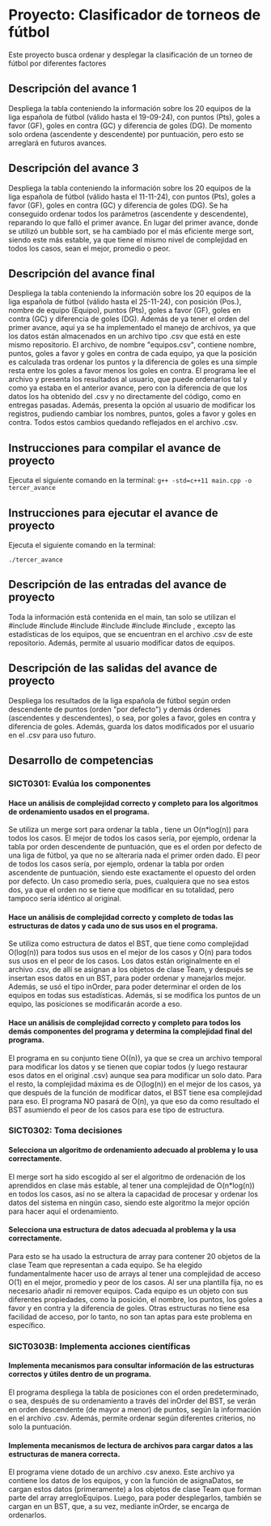# Proyecto: Clasificador de torneos de fútbol
Este proyecto busca ordenar y desplegar la clasificación de un torneo de fútbol por diferentes factores

## Descripción del avance 1
Despliega la tabla conteniendo la información sobre los 20 equipos de la liga española de fútbol (válido hasta el 19-09-24), con puntos (Pts), goles a favor (GF), goles en contra (GC) y diferencia de goles (DG). De momento solo ordena (ascendente y descendente) por puntuación, pero esto se arreglará en futuros avances.
## Descripción del avance 3
Despliega la tabla conteniendo la información sobre los 20 equipos de la liga española de fútbol (válido hasta el 11-11-24), con puntos (Pts), goles a favor (GF), goles en contra (GC) y diferencia de goles (DG). Se ha conseguido ordenar todos los parámetros (ascendente y descendente), reparando lo que falló el primer avance. En lugar del primer avance, donde se utilizó un bubble sort, se ha cambiado por el más eficiente merge sort, siendo este más estable, ya que tiene el mismo nivel de complejidad en todos los casos, sean el mejor, promedio o peor.

## Descripción del avance final
Despliega la tabla conteniendo la información sobre los 20 equipos de la liga española de fútbol (válido hasta el 25-11-24), con posición (Pos.), nombre de equipo (Equipo), puntos (Pts), goles a favor (GF), goles en contra (GC) y diferencia de goles (DG). Además de ya tener el orden del primer avance, aquí ya se ha implementado el manejo de archivos, ya que los datos están almacenados en un archivo tipo .csv que está en este mismo repositorio. El archivo, de nombre "equipos.csv", contiene nombre, puntos, goles a favor y goles en contra de cada equipo, ya que la posición es calculada tras ordenar los puntos y la diferencia de goles es una simple resta entre los goles a favor menos los goles en contra. El programa lee el archivo y presenta los resultados al usuario, que puede ordenarlos tal y como ya estaba en el anterior avance, pero con la diferencia de que los datos los ha obtenido del .csv y no directamente del código, como en entregas pasadas. Además, presenta la opción al usuario de modificar los registros, pudiendo cambiar los nombres, puntos, goles a favor y goles en contra. Todos estos cambios quedando reflejados en el archivo .csv.

## Instrucciones para compilar el avance de proyecto
Ejecuta el siguiente comando en la terminal:
`g++ -std=c++11 main.cpp -o tercer_avance` 

## Instrucciones para ejecutar el avance de proyecto
Ejecuta el siguiente comando en la terminal:

`./tercer_avance` 

## Descripción de las entradas del avance de proyecto
Toda la información está contenida en el main, tan solo se utilizan el 
#include <iostream>
#include <iomanip>
#include <sstream>
#include <fstream>
#include <vector>
#include <string>, excepto las estadísticas de los equipos, que se encuentran en el archivo .csv de este repositorio. Además, permite al usuario modificar datos de equipos.

## Descripción de las salidas del avance de proyecto
Despliega los resultados de la liga española de fútbol según orden descendente de puntos (orden "por defecto") y demás órdenes (ascendentes y descendentes), o sea, por goles a favor, goles en contra y diferencia de goles. Además, guarda los datos modificados por el usuario en el .csv para uso futuro.
## Desarrollo de competencias

### SICT0301: Evalúa los componentes
#### Hace un análisis de complejidad correcto y completo para los algoritmos de ordenamiento usados en el programa.
Se utiliza un merge sort para ordenar la tabla , tiene un O(n*log(n)) para todos los casos.
El mejor de todos los casos sería, por ejemplo, ordenar la tabla por orden descendente de puntuación, que es el orden por defecto de una liga de fútbol, ya que no se alteraría nada el primer orden dado.
El peor de todos los casos sería, por ejemplo, ordenar la tabla por orden ascendente de puntuación, siendo este exactamente el opuesto del orden por defecto.
Un caso promedio sería, pues, cualquiera que no sea estos dos, ya que el orden no se tiene que modificar en su totalidad, pero tampoco sería idéntico al original.

#### Hace un análisis de complejidad correcto y completo de todas las estructuras de datos y cada uno de sus usos en el programa.
Se utiliza como estructura de datos el BST, que tiene como complejidad O(log(n)) para todos sus usos en el mejor de los casos y O(n) para todos sus usos en el peor de los casos. Los datos están originalmente en el archivo .csv, de allí se asignan a los objetos de clase Team, y después se insertan esos datos en un BST, para poder ordenar y manejarlos mejor. Además, se usó el tipo inOrder, para poder determinar el orden de los equipos en todas sus estadísticas. Además, si se modifica los puntos de un equipo, las posiciones se modificarán acorde a eso.

#### Hace un análisis de complejidad correcto y completo para todos los demás componentes del programa y determina la complejidad final del programa.
El programa en su conjunto tiene O((n)), ya que se crea un archivo temporal para modificar los datos y  se tienen que copiar todos (y luego restaurar esos datos en el original .csv) aunque sea para modificar un solo dato.
Para el resto, la complejidad máxima es de O(log(n)) en el mejor de los casos, ya que después de la función de modificar datos, el BST tiene esa complejidad para eso. 
El programa NO pasará de O(n), ya que eso da como resultado el BST asumiendo el peor de los casos para ese tipo de estructura.

### SICT0302: Toma decisiones
#### Selecciona un algoritmo de ordenamiento adecuado al problema y lo usa correctamente.
El merge sort ha sido escogido al ser el algoritmo de ordenación de los aprendidos en clase más estable, al tener una complejidad de O(n*log(n)) en todos los casos, así no se altera la capacidad de procesar y ordenar los datos del sistema en ningún caso, siendo este algoritmo la mejor opción para hacer aquí el ordenamiento.

#### Selecciona una estructura de datos adecuada al problema y la usa correctamente.
Para esto se ha usado la estructura de array para contener 20 objetos de la clase Team que representan a cada equipo. Se ha elegido fundamentalmente hacer uso de arrays al tener una complejidad de acceso O(1) en el mejor, promedio y peor de los casos. Al ser una plantilla fija, no es necesario añadir ni remover equipos. Cada equipo es un objeto con sus diferentes propiedades, como la posición, el nombre, los puntos, los goles a favor y en contra y la diferencia de goles. Otras estructuras no tiene esa facilidad de acceso, por lo tanto, no son tan aptas para este problema en específico.


### SICT0303B: Implementa acciones científicas
#### Implementa mecanismos para consultar información de las estructuras correctos y útiles dentro de un programa.
El programa despliega la tabla de posiciones con el orden predeterminado, o sea, después de su ordenamiento a través del inOrder del BST, se verán en orden descendente (de mayor a menor) de puntos, según la información en el archivo .csv. Además, permite ordenar según diferentes criterios, no solo la puntuación.

#### Implementa mecanismos de lectura de archivos para cargar datos a las estructuras de manera correcta.
El programa viene dotado de un archivo .csv anexo. Este archivo ya contiene los datos de los equipos, y con la función de asignaDatos, se cargan estos datos (primeramente) a los objetos de clase Team que forman parte del array arregloEquipos. Luego, para poder desplegarlos, también se cargan en un BST, que, a su vez, mediante inOrder, se encarga de ordenarlos.
